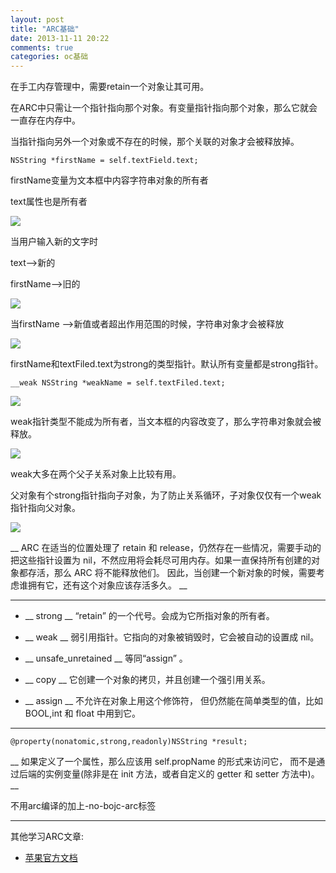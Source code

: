 ```yaml
---
layout: post
title: "ARC基础"
date: 2013-11-11 20:22
comments: true
categories: oc基础
---
```


在手工内存管理中，需要retain一个对象让其可用。

在ARC中只需让一个指针指向那个对象。有变量指针指向那个对象，那么它就会一直存在内存中。

当指针指向另外一个对象或不存在的时候，那个关联的对象才会被释放掉。

    NSString *firstName = self.textField.text;
    
firstName变量为文本框中内容字符串对象的所有者

text属性也是所有者

![](http://cdn5.raywenderlich.com/wp-content/uploads/2011/10/Pointers2-500x265.png)

当用户输入新的文字时

text-->新的

firstName-->旧的

![](http://cdn1.raywenderlich.com/wp-content/uploads/2011/10/Pointers3-500x235.png)

当firstName -->新值或者超出作用范围的时候，字符串对象才会被释放

![](http://cdn1.raywenderlich.com/wp-content/uploads/2011/10/Pointers4-500x198.png)

firstName和textFiled.text为strong的类型指针。默认所有变量都是strong指针。


    __weak NSString *weakName = self.textFiled.text;
    
![](http://cdn2.raywenderlich.com/wp-content/uploads/2011/10/Pointers5-500x241.png)

weak指针类型不能成为所有者，当文本框的内容改变了，那么字符串对象就会被释放。

![](http://cdn2.raywenderlich.com/wp-content/uploads/2011/10/Pointers6-500x209.png)

weak大多在两个父子关系对象上比较有用。

父对象有个strong指针指向子对象，为了防止关系循环，子对象仅仅有一个weak指针指向父对象。

![](http://cdn5.raywenderlich.com/wp-content/uploads/2011/10/Pointers7-500x212.png)

__  ARC 在适当的位置处理了 retain 和 release，仍然存在一些情况，需要手动的把这些指针设置为 nil，不然应用将会耗尽可用内存。如果一直保持所有创建的对象都存活，那么 ARC 将不能释放他们。 因此，当创建一个新对象的时候，需要考虑谁拥有它，还有这个对象应该存活多久。 __

_________

* __ strong __ “retain” 的一个代号。会成为它所指对象的所有者。

* __ weak __ 弱引用指针。它指向的对象被销毁时，它会被自动的设置成 nil。

* __ unsafe_unretained __ 等同“assign” 。 

* __ copy __ 它创建一个对象的拷贝，并且创建一个强引用关系。

* __ assign __ 不允许在对象上用这个修饰符， 但仍然能在简单类型的值，比如 BOOL,int 和 float 中用到它。

_________

    @property(nonatomic,strong,readonly)NSString *result;
    
__ 如果定义了一个属性，那么应该用 self.propName 的形式来访问它， 而不是通过后端的实例变量(除非是在 init 方法，或者自定义的 getter 和 setter 方法中)。 __

        
不用arc编译的加上-no-bojc-arc标签

_________

其他学习ARC文章:

* [苹果官方文档](https://developer.apple.com/library/ios/#releasenotes/ObjectiveC/RN-TransitioningToARC/Introduction/Introduction.html)

